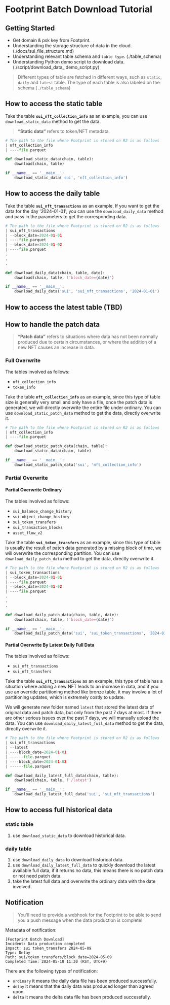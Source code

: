 # Footprint Batch Download Tutorial

## Getting Started

- Get domain & psk key from Footprint.
- Understanding the storage structure of data in the cloud. (./docs/sui_file_structure.md)
- Understanding relevant table schema and `table type`. (./table_schema)
- Understanding Python demo script to download data. (./script/download_data_ demo_script.py)

> Different types of table are fetched in different ways, such as `static`, `daily` and `latest` table.
> The type of each table is also labeled on the schema (`./table_schema`)

## How to access the static table

Take the table **`sui_nft_collection_info`** as an example, you can use `download_static_data` method to get the data.

> **“Static data“** refers to token/NFT metadata.

```python
# The path to the file where Footprint is stored on R2 is as follows
| nft_collection_info
| ----file.parquet

def download_static_data(chain, table):
    download(chain, table)

if __name__ == '__main__':
    download_static_data('sui', 'nft_collection_info')
```

## How to access the daily table

Take the table **`sui_nft_transactions`** as an example, If you want to get the data for the day '2024-01-01', you can use the `download_daily_data` method and pass in the parameters to get the corresponding data.

```python
# The path to the file where Footprint is stored on R2 is as follows
| sui_nft_transactions
| --block_date=2024-01-01
| ----file.parquet
| --block_date=2024-01-02
| ----file.parquet
.
.
.

def download_daily_data(chain, table, date):
    download(chain, table, f'block_date={date}')

if __name__ == '__main__':
    download_daily_data('sui', 'sui_nft_transactions', '2024-01-01')
```

## How to access the latest table (TBD)

## How to handle the patch data 

> **“Patch data”** refers to situations where data has not been normally produced due to certain circumstances, or where the addition of a new NFT causes an increase in data.

### Full Overwrite

The tables involved as follows:
- `nft_collection_info`
- `token_info`

Take the table **`nft_collection_info`** as an example, since this type of table size is generally very small and only have a file, once the patch data is generated, we will directly overwrite the entire file under ordinary.
You can use `download_static_patch_data` method to get the data, directly overwrite it.

```python
# The path to the file where Footprint is stored on R2 is as follows
| nft_collection_info
| ----file.parquet

def download_static_patch_data(chain, table):
    download_static_data(chain, table)

if __name__ == '__main__':
    download_static_patch_data('sui', 'nft_collection_info')
```

### Partial Overwrite 

#### Partial Overwrite Ordinary

The tables involved as follows:
- `sui_balance_change_history`
- `sui_object_change_history`
- `sui_token_transfers`
- `sui_transaction_blocks`
- `asset_flow_v2`

Take the table **`sui_token_transfers`** as an example, since this type of table is usually the result of patch data generated by a missing block of time, we will overwrite the corresponding partition.
You can use `download_daily_patch_data` method to get the data, directly overwrite it.

```python
# The path to the file where Footprint is stored on R2 is as follows
| sui_token_transactions
| --block_date=2024-01-01
| ----file.parquet
| --block_date=2024-01-02
| ----file.parquet
.
.
.

def download_daily_patch_data(chain, table, date):
    download(chain, table, f'block_date={date}')

if __name__ == '__main__':
    download_daily_patch_data('sui', 'sui_token_transactions', '2024-01-01')
```

#### Partial Overwrite By Latest Daily Full Data

The tables involved as follows:
- `sui_nft_transactions`
- `sui_nft_transfers`

Take the table **`sui_nft_transactions`** as an example, this type of table has a situation where adding a new NFT leads to an increase in data, and if you use an override partitioning method like bronze table, it may involve a lot of partitioning updates, which is extremely costly to update.

We will generate new folder named `latest` that stored the latest data of original data and patch data, but only from the past 7 days at most. If there are other serious issues over the past 7 days, we will manually upload the data.
You can use `download_daily_latest_full_data` method to get the data, directly overwrite it.
```python
# The path to the file where Footprint is stored on R2 is as follows
| sui_nft_transactions
| --latest
| ----block_date=2024-01-01
| ------file.parquet
| ----block_date=2024-01-03
| ------file.parquet

def download_daily_latest_full_data(chain, table):
    download(chain, table, f'/latest')

if __name__ == '__main__':
    download_daily_latest_full_data('sui', 'sui_nft_transactions')
```

## How to access full historical data

### static table
1. use `download_static_data` to download historical data.

### daily table
1. use `download_daily_data` to download historical data.
2. use `download_daily_latest_full_data` to quickly download the latest available full data, if it returns no data, this means there is no patch data or not need patch data.
3. take the latest full data and overwrite the ordinary data with the date involved.  


## Notification

> You'll need to provide a webhook for the Footprint to be able to send you a push message when the data production is complete!

Metadata of notification:

```text
[Footprint Batch Download]
Incident: Data production completed
Impact: sui token_transfers 2024-05-09
Type: Delay
Path: sui/token_transfers/block_date=2024-05-09
Completed Time: 2024-05-10 11:30 (KST, UTC+9)
```

There are the following types of notification:
- `ordinary` it means the daily data file has been produced successfully.
- `delay` it means that the daily data was produced longer than agreed upon.
- `delta` it means the delta data file has been produced successfully.



